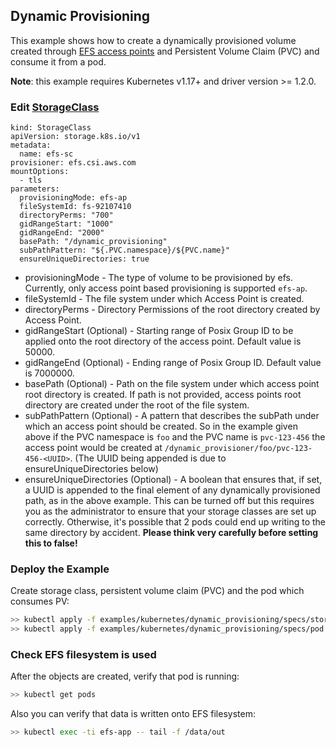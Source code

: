 ## Dynamic Provisioning
This example shows how to create a dynamically provisioned volume created through [EFS access points](https://docs.aws.amazon.com/efs/latest/ug/efs-access-points.html) and Persistent Volume Claim (PVC) and consume it from a pod.

**Note**: this example requires Kubernetes v1.17+ and driver version >= 1.2.0.

### Edit [StorageClass](./specs/storageclass.yaml)

```
kind: StorageClass
apiVersion: storage.k8s.io/v1
metadata:
  name: efs-sc
provisioner: efs.csi.aws.com
mountOptions:
  - tls
parameters:
  provisioningMode: efs-ap
  fileSystemId: fs-92107410
  directoryPerms: "700"
  gidRangeStart: "1000"
  gidRangeEnd: "2000"
  basePath: "/dynamic_provisioning"
  subPathPattern: "${.PVC.namespace}/${PVC.name}"
  ensureUniqueDirectories: true
```
* provisioningMode - The type of volume to be provisioned by efs. Currently, only access point based provisioning is supported `efs-ap`.
* fileSystemId - The file system under which Access Point is created.
* directoryPerms - Directory Permissions of the root directory created by Access Point.
* gidRangeStart (Optional) - Starting range of Posix Group ID to be applied onto the root directory of the access point. Default value is 50000. 
* gidRangeEnd (Optional) - Ending range of Posix Group ID. Default value is 7000000.
* basePath (Optional) - Path on the file system under which access point root directory is created. If path is not
  provided, access points root directory are created under the root of the file system.
* subPathPattern (Optional) - A pattern that describes the subPath under which an access point should be created. So in
  the example given above if the PVC namespace is `foo` and the PVC name is `pvc-123-456` the access point would be
  created at `/dynamic_provisioner/foo/pvc-123-456-<UUID>`. (The UUID being appended is due to ensureUniqueDirectories below)
* ensureUniqueDirectories (Optional) - A boolean that ensures that, if set, a UUID is appended to the final element of
  any dynamically provisioned path, as in the above example. This can be turned off but this requires you as the
  administrator to ensure that your storage classes are set up correctly. Otherwise, it's possible that 2 pods could
  end up writing to the same directory by accident. **Please think very carefully before setting this to false!**

### Deploy the Example
Create storage class, persistent volume claim (PVC) and the pod which consumes PV:
```sh
>> kubectl apply -f examples/kubernetes/dynamic_provisioning/specs/storageclass.yaml
>> kubectl apply -f examples/kubernetes/dynamic_provisioning/specs/pod.yaml
```

### Check EFS filesystem is used
After the objects are created, verify that pod is running:

```sh
>> kubectl get pods
```

Also you can verify that data is written onto EFS filesystem:

```sh
>> kubectl exec -ti efs-app -- tail -f /data/out
```
